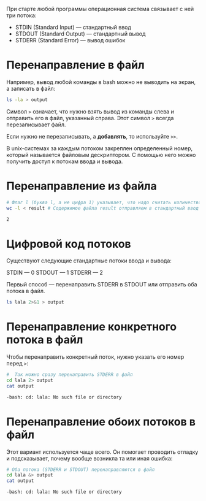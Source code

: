 При старте любой программы операционная система связывает с ней три потока:

- STDIN (Standard Input) — стандартный ввод
- STDOUT (Standard Output) — стандартный вывод
- STDERR (Standard Error) — вывод ошибок

# Перенаправление в файл

Например, вывод любой команды в bash можно не выводить на экран, а записать в файл:

```bash
ls -la > output
```

Символ `>` означает, что нужно взять вывод из команды слева и отправить его в файл, указанный справа. Этот символ `>` всегда перезаписывает файл.

Если нужно не перезаписывать, а **добавлять**, то используйте `>>`.

В unix-системах за каждым потоком закреплен определенный номер, который называется файловым дескриптором. С помощью него можно получить доступ к потокам ввода и вывода.

# Перенаправление из файла

```bash
# Флаг l (буква l, а не цифра 1) указывает, что надо считать количество строк
wc -l < result # Содержимое файла result отправляем в стандартный ввод команды wc

2
```
# Цифровой код потоков

Существуют следующие стандартные потоки ввода и вывода:

STDIN — 0
STDOUT — 1
STDERR — 2

Первый способ — перенаправить STDERR в STDOUT или отправить оба потока в файл.

```bash
ls lala 2>&1 > output
```

# Перенаправление конкретного потока в файл

Чтобы перенаправить конкретный поток, нужно указать его номер перед `>`:

```bash
#  Так можно сразу перенаправить STDERR в файл
cd lala 2> output
cat output

-bash: cd: lala: No such file or directory
```

# Перенаправление обоих потоков в файл

Этот вариант используется чаще всего. Он помогает проводить отладку и подсказывает, почему вообще возникла та или иная ошибка:

```bash
# Оба потока (STDERR и STDOUT) перенаправляются в файл
cd lala &> output
cat output

-bash: cd: lala: No such file or directory
```
